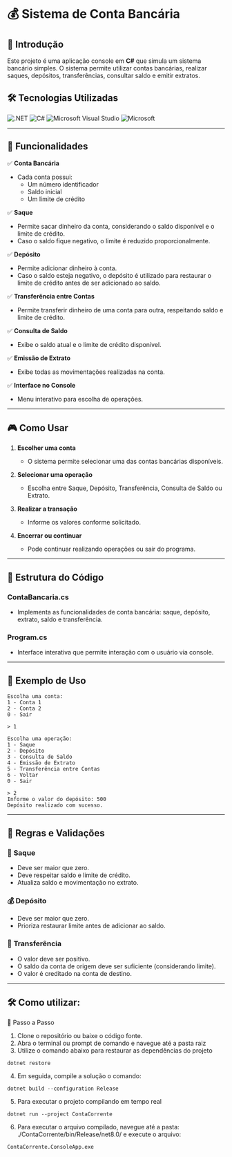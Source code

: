 # 💰 Sistema de Conta Bancária

## 📌 Introdução

Este projeto é uma aplicação console em **C#** que simula um sistema bancário simples. O sistema permite utilizar contas bancárias, realizar saques, depósitos, transferências, consultar saldo e emitir extratos.

## 🛠 Tecnologias Utilizadas
![.NET](https://img.shields.io/badge/.NET-512BD4?style=for-the-badge&logo=dotnet&logoColor=white)
![C#](https://img.shields.io/badge/C%23-239120?style=for-the-badge&logo=c-sharp&logoColor=white)
![Microsoft Visual Studio](https://img.shields.io/badge/Visual_Studio-5C2D91?style=for-the-badge&logo=visual-studio&logoColor=white)
![Microsoft](https://img.shields.io/badge/Microsoft-0078D4?style=for-the-badge&logo=microsoft&logoColor=white)

---

## 🚀 Funcionalidades

✅ **Conta Bancária**
- Cada conta possui:
  - Um número identificador
  - Saldo inicial
  - Um limite de crédito

✅ **Saque**
- Permite sacar dinheiro da conta, considerando o saldo disponível e o limite de crédito.
- Caso o saldo fique negativo, o limite é reduzido proporcionalmente.

✅ **Depósito**
- Permite adicionar dinheiro à conta.
- Caso o saldo esteja negativo, o depósito é utilizado para restaurar o limite de crédito antes de ser adicionado ao saldo.

✅ **Transferência entre Contas**
- Permite transferir dinheiro de uma conta para outra, respeitando saldo e limite de crédito.

✅ **Consulta de Saldo**
- Exibe o saldo atual e o limite de crédito disponível.

✅ **Emissão de Extrato**
- Exibe todas as movimentações realizadas na conta.

✅ **Interface no Console**
- Menu interativo para escolha de operações.

---

## 🎮 Como Usar

1. **Escolher uma conta**
   - O sistema permite selecionar uma das contas bancárias disponíveis.

2. **Selecionar uma operação**
   - Escolha entre Saque, Depósito, Transferência, Consulta de Saldo ou Extrato.

3. **Realizar a transação**
   - Informe os valores conforme solicitado.

4. **Encerrar ou continuar**
   - Pode continuar realizando operações ou sair do programa.

---
## 📄 Estrutura do Código

### **ContaBancaria.cs**
- Implementa as funcionalidades de conta bancária: saque, depósito, extrato, saldo e transferência.

### **Program.cs**
- Interface interativa que permite interação com o usuário via console.

---

## 📌 Exemplo de Uso

```plaintext
Escolha uma conta:
1 - Conta 1
2 - Conta 2
0 - Sair

> 1

Escolha uma operação:
1 - Saque
2 - Depósito
3 - Consulta de Saldo
4 - Emissão de Extrato
5 - Transferência entre Contas
6 - Voltar
0 - Sair

> 2
Informe o valor do depósito: 500
Depósito realizado com sucesso.
```

---

## 🔄 Regras e Validações

### 🏦 **Saque**
- Deve ser maior que zero.
- Deve respeitar saldo e limite de crédito.
- Atualiza saldo e movimentação no extrato.

### 💰 **Depósito**
- Deve ser maior que zero.
- Prioriza restaurar limite antes de adicionar ao saldo.

### 🔄 **Transferência**
- O valor deve ser positivo.
- O saldo da conta de origem deve ser suficiente (considerando limite).
- O valor é creditado na conta de destino.

---
## 🛠 Como utilizar:
🚀 Passo a Passo

1. Clone o repositório ou baixe o código fonte.
2. Abra o terminal ou prompt de comando e navegue até a pasta raiz
3. Utilize o comando abaixo para restaurar as dependências do projeto

```
dotnet restore
```
4. Em seguida, compile a solução o comando:
```
dotnet build --configuration Release
```
5. Para executar o projeto compilando em tempo real
```
dotnet run --project ContaCorrente
```
6. Para executar o arquivo compilado, navegue até a pasta: ./ContaCorrente/bin/Release/net8.0/ e execute o arquivo:
```
ContaCorrente.ConsoleApp.exe
```

